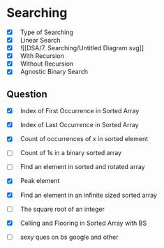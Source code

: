 # Searching

- [x]   Type of Searching
- [x]   Linear Search
- [x]   ![[DSA/7. Searching/Untitled Diagram.svg]]
- [x]   With Recursion
- [x]   Without Recursion
- [x]   Agnostic Binary Search

## Question

- [x]   Index of First Occurrence in Sorted Array
- [x]   Index of Last Occurrence in Sorted Array
- [x]   Count of occurrences of x in sorted element
- [ ]   Count of 1s in a binary sorted array
- [ ]   Find an element in sorted and rotated array
- [x]   Peak element
- [x]   Find an element in an infinite sized sorted array
- [ ]   The square root of an integer
- [x]   Celling and Flooring in Sorted Array with BS
- [ ]   sexy ques on bs google and other

